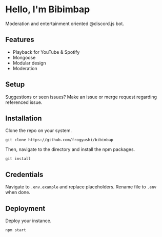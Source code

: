 # Hello, I'm Bibimbap
Moderation and entertainment oriented @discord.js bot.

## Features

- Playback for YouTube & Spotify
- Mongoose 
- Modular design
- Moderation 


## Setup
Suggestions or seen issues? Make an issue or merge request regarding referenced issue.

## Installation
Clone the repo on your system.

    git clone https://github.com/frogyushi/bibimbap

Then, navigate to the directory and install the npm packages.

    git install
    
## Credentials
Navigate to `.env.example` and replace placeholders. Rename file to `.env` when done.


## Deployment
Deploy your instance.

    npm start

